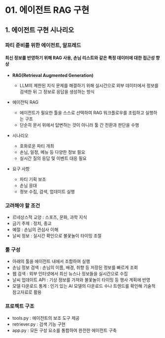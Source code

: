 # 01. 에이전트 RAG 구현
## 1. 에이전트 구현 시나리오
### 파티 준비를 위한 에이전트, 알프레드
#### 최신 정보를 반영하기 위해 RAG 사용, 손님 리스트와 같은 특정 데이터에 대한 접근성 향상
- **RAG(Retrieval Augmented Generation)**
  - LLM의 제한된 지식 문제를 해결하기 위해 실시간으로 외부 데이터에서 정보를 검색한 뒤 그 정보로 응답을 생성하는 방식
- 에이전틱 RAG
  - 에이전트가 필요한 툴을 스스로 선택하여 RAG 워크플로우를 조립하고 실행하는 구조
  - 단순히 문서 위에서 답변하는 것이 아니라 툴 간 전환과 판단을 수행
 
- 시나리오
  - 호화로운 파티 개최
  - 손님, 일정, 메뉴 등 다양한 정보 필요
  - 실시간 질의 응답 및 이벤트 대응 필요
- 요구 사항
  - 파티 기획 보조
  - 손님 응대
  - 정보 수집, 검색, 업데이트 실행

### 고려해야 할 조건
- 르네상스적 교양 : 스포츠, 문화, 과학 지식
- 금기 주제 : 정치, 종교
- 예절 : 손님의 관심사 이해
- 날씨 정보 : 실시간 확인으로 불꽃놀이 타이밍 조절

### 툴 구성
- 아래의 툴을 에이전트 내에서 조합하여 실행
- 손님 정보 검색 : 손님의 이름, 배경, 취향 등 저장된 정보를 빠르게 조회
- 웹 검색 : 외부 인터넷에서 최신 뉴스나 정보들을 실시간으로 수집
- 날씨 업데이트 API : 기상 정보를 가져와 불꽃놀이 타이밍 등 행사 계획에 반영
- 모델 다운로드 통계 : 인기 있는 AI 모델의 다운로드 수나 트렌드를 확인해 기술적 참고자료로 활용

### 프로젝트 구조
- tools.py : 에이전트의 보조 도구 제공
- retriever.py : 검색 기능 구현
- app.py : 모든 구성 요소를 통합하여 완전한 에이전트 구축

